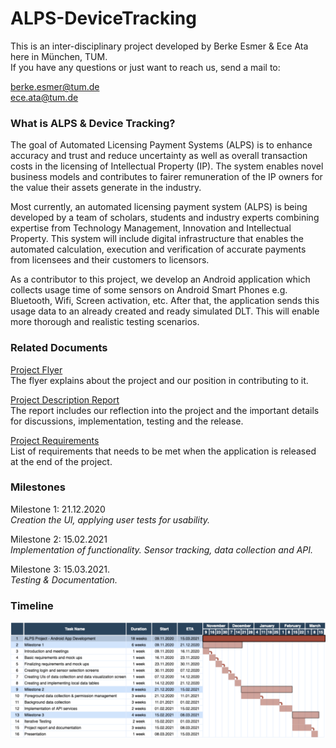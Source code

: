 # ALPS-DeviceTracking
This is an inter-disciplinary project developed by Berke Esmer &amp; Ece Ata here in München, TUM.   
If you have any questions or just want to reach us, send a mail to:

<berke.esmer@tum.de>   
<ece.ata@tum.de>

### What is ALPS & Device Tracking?

The goal of Automated Licensing Payment Systems (ALPS) is to enhance accuracy and trust and reduce uncertainty as well as overall transaction costs in the licensing of Intellectual Property (IP). The system enables novel business models and contributes to fairer remuneration of the IP owners for the value their assets generate in the industry.   

Most currently, an automated licensing payment system (ALPS) is being developed by a team of scholars, students and industry experts combining expertise from Technology Management, Innovation and Intellectual Property. This system will include digital infrastructure that enables the automated calculation, execution and verification of accurate payments from licensees and their customers to licensors.   

As a contributor to this project, we develop an Android application which collects usage time of some sensors on Android Smart Phones e.g. Bluetooth, Wifi, Screen activation, etc. After that, the application sends this usage data to an already created and ready simulated DLT. This will enable more thorough and realistic testing scenarios.   

### Related Documents

[Project Flyer](https://github.com/berkethetechnerd/ALPS-DeviceTracking/blob/main/IDP%20Documents/IDP%20-%20Project%20Flyer%20by%20Cambridge%20%40%20ALPS.pdf)   
The flyer explains about the project and our position in contributing to it.

[Project Description Report](https://github.com/berkethetechnerd/ALPS-DeviceTracking/blob/main/IDP%20Documents/IDP%20-%20Project%20Description.docx)  
The report includes our reflection into the project and the important details for discussions, implementation, testing and the release.

[Project Requirements](https://github.com/berkethetechnerd/ALPS-DeviceTracking/blob/main/IDP%20Documents/ALPS%20Project%20-%20Requirements.pdf)   
List of requirements that needs to be met when the application is released at the end of the project.

### Milestones

Milestone 1: 21.12.2020   
_Creation the UI, applying user tests for usability._

Milestone 2: 15.02.2021   
_Implementation of functionality. Sensor tracking, data collection and API._

Milestone 3: 15.03.2021.  
_Testing & Documentation._

### Timeline

![Timeline](https://github.com/berkethetechnerd/ALPS-DeviceTracking/blob/main/IDP%20Documents/IDP%20-%20Timeline.png)
